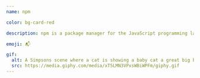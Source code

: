 ```yaml
---
name: npm

color: bg-card-red

description: npm is a package manager for the JavaScript programming language maintained by npm, Inc. 

emoji: 📬

gif:
  alt: A Simpsons scene where a cat is showing a baby cat a great big ball of yarn.
  src: https://media.giphy.com/media/xT5LMN3VPxsWBiWPFm/giphy.gif
---
```

